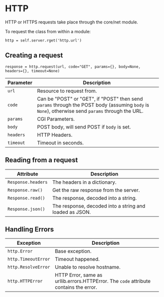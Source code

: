 # HTTP

HTTP or HTTPS requests take place through the core/net module.

To request the class from within a module:

`http = self.server.rget('http.url')`

## Creating a request

`response = http.request(url, code="GET", params={}, body=None, headers={}, timeout=None)`

| Parameter | Description |
| ---- | ---- |
| `url` | Resource to request from. |
| `code` | Can be "POST" or "GET", if "POST" then send `params` through the POST body (assuming `body` is `None`), otherwise send `params` through the URL. |
| `params` | CGI Parameters. |
| `body` | POST body, will send POST if `body` is set. |
| `headers` | HTTP Headers. |
| `timeout` | Timeout in seconds. |

## Reading from a request

| Attribute | Description |
| ---- | ---- |
| `Response.headers` | The headers in a dictionary. |
| `Response.raw()` | Get the raw response from the server. |
| `Response.read()` | The response, decoded into a string. |
| `Response.json()` | The response, decoded into a string and loaded as JSON. |

## Handling Errors

| Exception | Description |
| ---- | ---- |
| `http.Error` | Base exception. |
| `http.TimeoutError` | Timeout happened. |
| `http.ResolveError` | Unable to resolve hostname. |
| `http.HTTPError` | HTTP Error, same as urllib.errors.HTTPError. The `code` attribute contains the error.|

